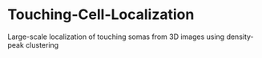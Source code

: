 # Touching-Cell-Localization
Large-scale localization of touching somas from 3D images using density-peak clustering
